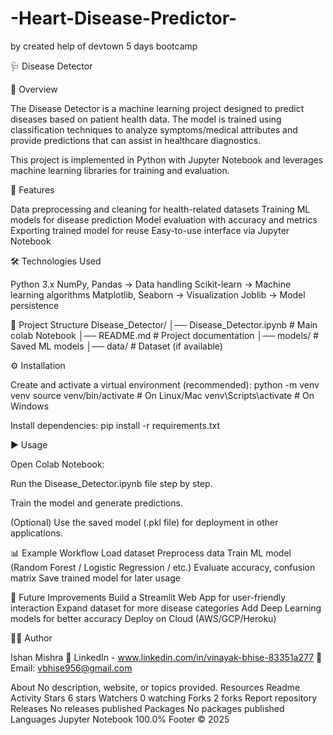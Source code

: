 # -Heart-Disease-Predictor-
by created help of devtown 5 days bootcamp 

🩺 Disease Detector

📌 Overview

The Disease Detector is a machine learning project designed to predict diseases based on patient health data. The model is trained using classification techniques to analyze symptoms/medical attributes and provide predictions that can assist in healthcare diagnostics.

This project is implemented in Python with Jupyter Notebook and leverages machine learning libraries for training and evaluation.

🚀 Features

Data preprocessing and cleaning for health-related datasets Training ML models for disease prediction Model evaluation with accuracy and metrics Exporting trained model for reuse Easy-to-use interface via Jupyter Notebook

🛠️ Technologies Used

Python 3.x NumPy, Pandas → Data handling Scikit-learn → Machine learning algorithms Matplotlib, Seaborn → Visualization Joblib → Model persistence

📂 Project Structure Disease_Detector/ │── Disease_Detector.ipynb # Main colab Notebook │── README.md # Project documentation │── models/ # Saved ML models │── data/ # Dataset (if available)

⚙️ Installation

Create and activate a virtual environment (recommended): python -m venv venv source venv/bin/activate # On Linux/Mac venv\Scripts\activate # On Windows

Install dependencies: pip install -r requirements.txt

▶️ Usage

Open Colab Notebook:

Run the Disease_Detector.ipynb file step by step.

Train the model and generate predictions.

(Optional) Use the saved model (.pkl file) for deployment in other applications.

📊 Example Workflow Load dataset Preprocess data Train ML model (Random Forest / Logistic Regression / etc.) Evaluate accuracy, confusion matrix Save trained model for later usage

🔮 Future Improvements Build a Streamlit Web App for user-friendly interaction Expand dataset for more disease categories Add Deep Learning models for better accuracy Deploy on Cloud (AWS/GCP/Heroku)

👨‍💻 Author

Ishan Mishra 💼 LinkedIn - www.linkedin.com/in/vinayak-bhise-83351a277 📧 Email: vbhise956@gmail.com

About
No description, website, or topics provided.
Resources
 Readme
 Activity
Stars
 6 stars
Watchers
 0 watching
Forks
 2 forks
Report repository
Releases
No releases published
Packages
No packages published
Languages
Jupyter Notebook
100.0%
Footer
© 2025
